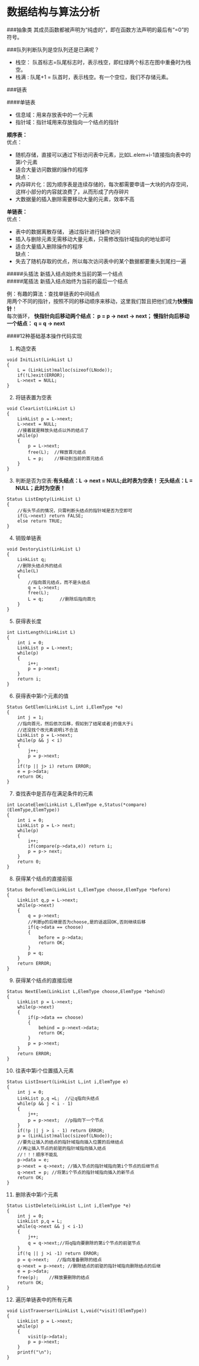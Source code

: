 数据结构与算法分析
====
###抽象类
其成员函数都被声明为“纯虚的”，即在函数方法声明的最后有“=0”的符号。   

###队列判断队列是空队列还是已满呢？     
* 栈空： 队首标志=队尾标志时，表示栈空，即红绿两个标志在图中重叠时为栈空。
* 栈满 : 队尾+1 = 队首时，表示栈空。有一个空位，我们不存储元素。

###链表   

####单链表
* 信息域：用来存放表中的一个元素   
* 指针域：指针域用来存放指向一个结点的指针    
     
**顺序表：**    
优点：     
* 随机存储，直接可以通过下标访问表中元素，比如L.elem+i-1直接指向表中的第i个元素 
* 适合大量访问数据的操作的程序     
缺点：    
* 内存碎片化：因为顺序表是连续存储的，每次都需要申请一大块的内存空间，这样小部分的内容就浪费了，从而形成了内存碎片     
* 大数据量的插入删除需要移动大量的元素，效率不高 
     
**单链表：**     
优点：    
* 表中的数据离散存储， 通过指针进行操作访问     
* 插入与删除元素无需移动大量元素，只需修改指针域指向的地址即可   
* 适合大量插入删除操作的程序    
缺点：    
* 失去了随机存取的优点，所以每次访问表中的某个数据都要重头到尾扫一遍 

#####头插法
新插入结点始终未当前的第一个结点      
#####尾插法 
新插入结点始终为当前的最后一个结点    

例：有趣的算法：查找单链表的中间结点    
用两个不同的指针，按照不同的移动顺序来移动，这里我们暂且把他们成为**快慢指针**！     
每次循环， **快指针向后移动两个结点： p = p -> next -> next； 
慢指针向后移动一个结点： q = q -> next** 
  
####12种基础基本操作代码实现
      
1. 构造空表  

```
void InitList(LinkList L)
{
    L = (LinkList)malloc(sizeof(LNode));
    if(!L)exit(ERROR);
    L->next = NULL;
}
```
     
2. 将链表置为空表  

```
void ClearList(LinkList L)
{
    LinkList p = L->next;
    L->next = NULL;
    //接着就是释放头结点以外的结点了
    while(p)
    {
        p = L->next;
        free(L);  //释放首元结点
        L = p;    //移动到当前的首元结点 
    } 
} 
```   
      
3. 判断是否为空表:**有头结点：L -> next = NULL;此时表为空表！ 
无头结点：L = NULL；此时为空表！**  

```
Status ListEmpty(LinkList L)
{
    //有头节点的情况，只需判断头结点的指针域是否为空即可
    if(L->next) return FALSE;
    else return TRUE;   
}
```   
     
4. 销毁单链表  

```
void DestoryList(LinkList L)
{
    LinkList q;
    //删除头结点外的结点 
    while(L)
    {
        //指向首元结点，而不是头结点     
        q = L->next;
        free(L);
        L = q;      //删除后指向首元 
    }
} 
```   
	 
5. 获得表长度  

```
int ListLength(LinkList L)
{
    int i = 0;
    LinkList p = L->next;
    while(p)
    {
        i++;
        p = p->next;
    }
    return i;
} 
```   
	 
6. 获得表中第i个元素的值  

```
Status GetElem(LinkList L,int i,ElemType *e)
{
    int j = 1;
    //指向首元，然后依次后移，假如到了结尾或者j的值大于i
    //还没找个改元素说明i不合法
    LinkList p = L->next;
    while(p && j < i)
    {
        j++;
        p = p->next;
    } 
    if(!p || j> i) return ERROR;
    e = p->data;
    return OK;
}
```   
	 
7. 查找表中是否存在满足条件的元素  

```
int LocateElem(LinkList L,ElemType e,Status(*compare)(ElemType,ElemType))
{
    int i = 0;  
    LinkList p = L-> next;  
    while(p)  
    {  
        i++;  
        if(compare(p->data,e)) return i;  
        p = p-> next;  
    }  
    return 0;  
} 
```   
	 
8. 获得某个结点的直接前驱 

```
Status BeforeElem(LinkList L,ElemType choose,ElemType *before)
{
    LinkList q,p = L->next;
    while(p->next)
    {
        q = p->next;
        //判断p的后继是否为choose,是的话返回OK,否则继续后移 
        if(q->data == choose)
        {
            before = p->data;
            return OK; 
        }
        p = q;      
    }
    return ERROR; 
}
```   
	 
9. 获得某个结点的直接后继  

```
Status NextElem(LinkList L,ElemType choose,ElemType *behind)
{
    LinkList p = L->next;
    while(p->next)
    {
        if(p->data == choose)
        {
            behind = p->next->data;
            return OK;
        }
        p = p->next;
    }
    return ERROR;   
}
```   
	 
10. 往表中第i个位置插入元素  

```
Status ListInsert(LinkList L,int i,ElemType e)
{
    int j = 0;
    LinkList p,q =L;  //让q指向头结点
    while(p && j < i - 1)
    {
        j++;
        p = p->next;  //p指向下一个节点 
    }
    if(!p || j > i - 1) return ERROR;
    p = (LinkList)malloc(sizeof(LNode));
    //要先让插入的结点的指针域指向插入位置的后继结点  
    //再让插入节点的前驱的指针域指向插入结点  
    //！！！顺序不能乱  
    p->data = e;
    p->next = q->next; //插入节点的指针域指向第i个节点的后继节点
    q->next = p; //将第i个节点的指针域指向插入的新节点
    return OK;
} 
```   
	 
11. 删除表中第i个元素  

```
Status ListDelete(LinkList L,int i,ElemType *e)
{
    int j = 0;
    LinkList p,q = L;
    while(q->next && j < i-1)
    {
        j++;
        q = q->next;//将q指向要删除的第i个节点的前驱节点
    }
    if(!q || j >i -1) return ERROR;
    p = q->next;   //指向准备删除的结点
    q->next = p->next; //删除结点的前驱的指针域指向删除结点的后继   
    e = p->data; 
    free(p);    //释放要删除的结点  
    return OK;
}
```   
	 
12. 遍历单链表中的所有元素  

```
void ListTraverser(LinkList L,void(*visit)(ElemType))
{
    LinkList p = L->next;
    while(p)
    {
        visit(p->data);
        p = p->next;
    }
    printf("\n");
}
```   
